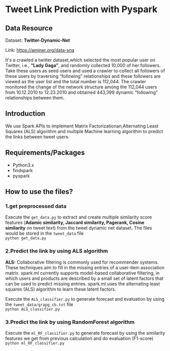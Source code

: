 # Tweet Link Prediction with Pyspark

## Data Resource
Dataset: **Twitter-Dynamic-Net**  

Link: https://aminer.org/data-sna  

It's a crawled a twitter dataset,which selected the most popular user on Twitter, i.e., **“Lady Gaga”**, and randomly collected 10,000 of her followers. 
Take these users as seed users and used a crawler to collect all followers of these users by traversing “following” relationships 
and these followers are viewed as the user list and the total number is 112,044. 
The crawler monitored the change of the network structure among the 112,044 users from 10.12.2010 to 12.23.2010 and 
obtained 443,399 dynamic “following” relationships between them.


## Introduction
We use Spark APIs to implement Matrix Factorizationan,Alternating Least Squares (ALS) algorithm and multiple Machine learning algorithm to predict the links between tweet users. 


## Requirements/Packages
- Python3.x
- findspark
- pyspark


## How to use the files?  
### 1.get preprocessed data 
Execute the `get_data.py` to extract and create multiple similarity score features (**Adamic similarity, Jaccard similarity, Pagerank, Cosine similarity** on tweet text) from the tweet dynamic net dataset. The files would be stored in the `tweet_data` file  
`python get_data.py`  

### 2.Predict the link by using **ALS algorithm**  
**ALS:** Collaborative filtering is commonly used for recommender systems. These techniques aim to fill in the missing entries of a user-item association matrix. spark.ml currently supports model-based collaborative filtering, in which users and products are described by a small set of latent factors that can be used to predict missing entries. spark.ml uses the alternating least squares (ALS) algorithm to learn these latent factors.   

Execute the `ALS_classifier.py` to generate forecast and evaluation by using the `tweet_data/grapg_cb.txt` file  
`python ALS_classifier.py`  

### 3.Predict the link by using **RandomForest algorithm**  
Execute the `ml_RF_classifier.py` to generate forecast by using the similarity features we get from previous calculation and do evaluation (F1-score)  
`python ml_RF_classifier.py`  


